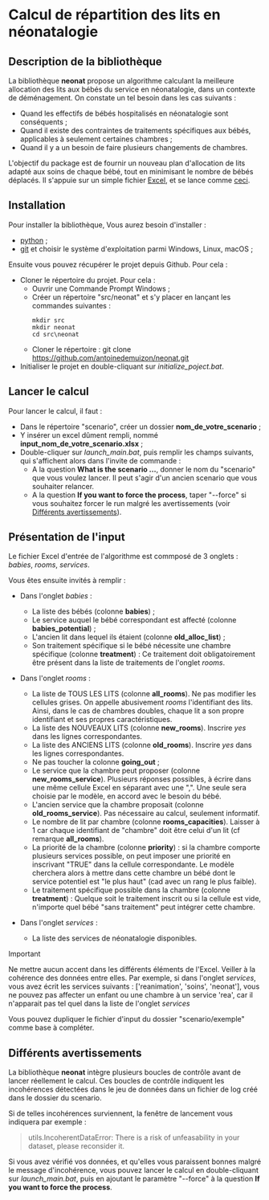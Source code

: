 # Calcul de répartition des lits en néonatalogie

## Description de la bibliothèque

La bibliothèque **neonat** propose un algorithme calculant la meilleure allocation des lits aux bébés
du service en néonatalogie, dans un contexte de déménagement.
On constate un tel besoin dans les cas suivants :
- Quand les effectifs de bébés hospitalisés en néonatalogie sont conséquents ;
- Quand il existe des contraintes de traitements spécifiques aux bébés,
applicables à seulement certaines chambres ;
- Quand il y a un besoin de faire plusieurs changements de chambres.

L'objectif du package est de fournir un nouveau plan d'allocation de lits adapté
aux soins de chaque bébé, tout en minimisant le nombre de bébés déplacés.
Il s'appuie sur un simple fichier [Excel](#présentation-de-linput), et se lance comme [ceci](#lancer-le-calcul).

## Installation

Pour installer la bibliothèque, Vous aurez besoin d'installer :
- [python](https://www.python.org/downloads/) ;
- [git](https://git-scm.com/download/) et choisir le système d'exploitation
parmi Windows, Linux, macOS ;

Ensuite vous pouvez récupérer le projet depuis Github. Pour cela :
- Cloner le répertoire du projet. Pour cela :
    - Ouvrir une Commande Prompt Windows ;
    - Créer un répertoire "src/neonat" et s'y placer en lançant les commandes suivantes :
        ```
        mkdir src
        mkdir neonat
        cd src\neonat
        ```
    - Cloner le répertoire : git clone https://github.com/antoinedemuizon/neonat.git
- Initialiser le projet en double-cliquant sur *initialize_poject.bat*.

## Lancer le calcul

Pour lancer le calcul, il faut :
- Dans le répertoire "scenario", créer un dossier **nom_de_votre_scenario** ;
- Y insérer un excel dûment rempli, nommé **input_nom_de_votre_scenario.xlsx** ;
- Double-cliquer sur *launch_main.bat*, puis remplir les champs suivants,
qui s'affichent alors dans l'invite de commande :
    - A la question **What is the scenario ...**, donner le nom du "scenario"
      que vous voulez lancer. Il peut s'agir d'un ancien scenario que vous souhaiter relancer.
    - A la question **If you want to force the process**, taper "--force"
      si vous souhaitez forcer le run malgré les avertissements (voir [Différents avertissements](#différents-avertissements)).

## Présentation de l'input

Le fichier Excel d'entrée de l'algorithme est commposé de 3 onglets :
*babies*, *rooms*, *services*.

Vous êtes ensuite invités à remplir :
- Dans l'onglet *babies* :
    - La liste des bébés (colonne **babies**) ;
    - Le service auquel le bébé correspondant est affecté (colonne **babies_potential**) ;
    - L'ancien lit dans lequel ils étaient (colonne **old_alloc_list**) ;
    - Son traitement spécifique si le bébé nécessite une chambre spécifique (colonne **treatment**) :
      Ce traitement doit obligatoirement être présent dans la liste de traitements de l'onglet *rooms*.

- Dans l'onglet *rooms* :
    - La liste de TOUS LES LITS (colonne **all_rooms**). Ne pas modifier les cellules grises.
      On appelle abusivement *rooms* l'identifiant des lits. Ainsi, dans le cas de chambres doubles,
      chaque lit a son propre identifiant et ses propres caractéristiques.
    - La liste des NOUVEAUX LITS (colonne **new_rooms**).
      Inscrire *yes* dans les lignes correspondantes.
    - La liste des ANCIENS LITS (colonne **old_rooms**).
      Inscrire *yes* dans les lignes correspondantes.
    - Ne pas toucher la colonne **going_out** ;
    - Le service que la chambre peut proposer (colonne **new_rooms_service**).
      Plusieurs réponses possibles, à écrire dans une même cellule Excel en séparant avec une ",".
      Une seule sera choisie par le modèle, en accord avec le besoin du bébé.
    - L'ancien service que la chambre proposait (colonne **old_rooms_service**).
      Pas nécessaire au calcul, seulement informatif.
    - Le nombre de lit par chambre (colonne **rooms_capacities**).
      Laisser à 1 car chaque identifiant de "chambre" doit être celui d'un lit (cf remarque **all_rooms**).
    - La priorité de la chambre (colonne **priority**) :
      si la chambre comporte plusieurs services possible, on peut imposer une priorité
      en inscrivant "TRUE" dans la cellule correspondante.
      Le modèle cherchera alors à mettre dans cette chambre un bébé dont le service potentiel
      est "le plus haut" (cad avec un rang le plus faible).
    - Le traitement spécifique possible dans la chambre (colonne **treatment**) :
      Quelque soit le traitement inscrit ou si la cellule est vide,
      n'importe quel bébé "sans traitement" peut intégrer cette chambre.

- Dans l'onglet *services* :
    - La liste des services de néonatalogie disponibles.

> [!IMPORTANT]
> Ne mettre aucun accent dans les différents éléments de l'Excel.
> Veiller à la cohérence des données entre elles. Par exemple, si dans l'onglet *services*,
vous avez écrit les services suivants : ['reanimation', 'soins', 'neonat'], vous ne pouvez
pas affecter un enfant ou une chambre à un service 'rea', car il n'apparait pas tel quel
dans la liste de l'onglet *services*

Vous pouvez dupliquer le fichier d'input du dossier "scenario/exemple" comme base à compléter.

## Différents avertissements

La bibliothèque **neonat** intègre plusieurs boucles de contrôle avant de lancer
réellement le calcul. Ces boucles de contrôle indiquent les incohérences détectées dans le jeu de données
dans un fichier de log créé dans le dossier du scenario.

Si de telles incohérences surviennent, la fenêtre de lancement vous indiquera par exemple :
> utils.IncoherentDataError: There is a risk of unfeasability in your dataset, please reconsider it.

Si vous avez vérifié vos données, et qu'elles vous paraissent bonnes malgré le message d'incohérence,
vous pouvez lancer le calcul en double-cliquant sur *launch_main.bat*,
puis en ajoutant le paramètre "--force" à la question **If you want to force the process**.


<!--



## Several bat files to help you run the project

*initialize_poject.bat* will :
- Install all the required packages ;
- Install the virtualenvwrapper ;


In the repository 'neonat' :
> pip install build
> python -m build

## About the logs

I introduced a minimalist log file, which mainly gives info about risk of unfeasability.
The possible error of data are of two categories :
- Mismatch between worksheet in the Excel. For exemple, in the sheet **babies**,
one has a *babies_potential* to go to "reanimation", whereas "reanimation" isn't defined in **services**
-->